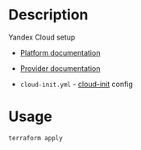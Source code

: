 # Description

Yandex Cloud setup

- [Platform documentation](https://cloud.yandex.ru/docs/tutorials/infrastructure-management/terraform-quickstart)

- [Provider documentation](https://registry.tfpla.net/providers/yandex-cloud/yandex/latest/docs)

- `cloud-init.yml` - [cloud-init](https://cloudinit.readthedocs.io/en/latest/topics/examples.html)
  config

# Usage

```bash
terraform apply
```
